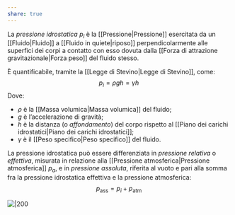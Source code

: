```yaml
---
share: true
---
```

La *pressione idrostatica* $p_i$ è la [[Pressione|Pressione]] esercitata da un [[Fluido|Fluido]] a [[Fluido in quiete|riposo]] perpendicolarmente alle superfici dei corpi a contatto con esso dovuta dalla [[Forza di attrazione gravitazionale|Forza peso]] del fluido stesso.

È quantificabile, tramite la [[Legge di Stevino|Legge di Stevino]], come:
$$p_i = \rho g h=\gamma h$$
Dove:
- $\rho$ è la [[Massa volumica|Massa volumica]] del fluido;
- $g$ è l’accelerazione di gravità;
- $h$ è la distanza (o *affondamento*) del corpo rispetto al [[Piano dei carichi idrostatici|Piano dei carichi idrostatici]];
- $\gamma$ è il [[Peso specifico|Peso specifico]] del fluido.

La pressione idrostatica può essere differenziata in *pressione relativa* o *effettiva*, misurata in relazione alla [[Pressione atmosferica|Pressione atmosferica]] $p_a$, e in *pressione assoluta*, riferita al vuoto e pari alla somma fra la pressione idrostatica effettiva e la pressione atmosferica:
$$p_\text{ass} = p_i + p_\text{atm}$$

![|200](f46f7e7c0d55e0ce57a2380abda3f92b_MD5%201.png)